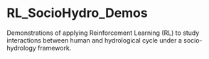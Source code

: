 # RL_SocioHydro_Demos
Demonstrations of applying Reinforcement Learning (RL) to study interactions between human and hydrological cycle under a socio-hydrology framework.
